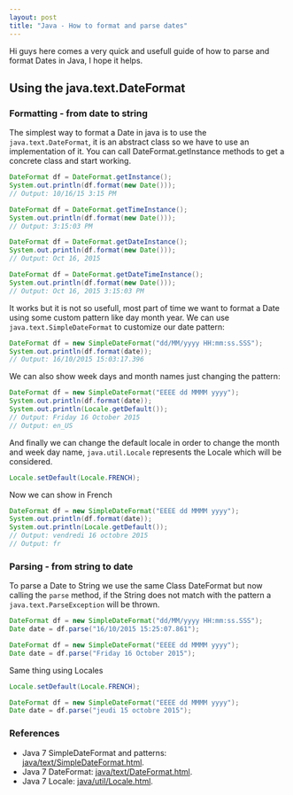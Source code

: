 ```yaml
---
layout: post
title: "Java - How to format and parse dates"
---
```


Hi guys here comes a very quick and usefull guide of how to parse and format Dates in Java, I hope it helps.

## Using the java.text.DateFormat

### Formatting - from date to string

The simplest way to format a Date in java is to use the ``java.text.DateFormat``, it is an abstract class so we have to use an implementation of it. You can call DateFormat.getInstance methods to get a concrete class and start working.

```java
DateFormat df = DateFormat.getInstance();
System.out.println(df.format(new Date()));
// Output: 10/16/15 3:15 PM
```

```java
DateFormat df = DateFormat.getTimeInstance();
System.out.println(df.format(new Date()));
// Output: 3:15:03 PM
```

```java
DateFormat df = DateFormat.getDateInstance();
System.out.println(df.format(new Date()));
// Output: Oct 16, 2015
```

```java
DateFormat df = DateFormat.getDateTimeInstance();
System.out.println(df.format(new Date()));
// Output: Oct 16, 2015 3:15:03 PM
```

It works but it is not so usefull, most part of time we want to format a Date using some custom pattern like day month year. We can use ``java.text.SimpleDateFormat`` to customize our date pattern:

```java
DateFormat df = new SimpleDateFormat("dd/MM/yyyy HH:mm:ss.SSS");
System.out.println(df.format(date));
// Output: 16/10/2015 15:03:17.396
```

We can also show week days and month names just changing the pattern:

```java
DateFormat df = new SimpleDateFormat("EEEE dd MMMM yyyy");
System.out.println(df.format(date));
System.out.println(Locale.getDefault());
// Output: Friday 16 October 2015
// Output: en_US
```

And finally we can change the default locale in order to change the month and week day name, ``java.util.Locale`` represents the Locale which will be considered. 

```java
Locale.setDefault(Locale.FRENCH);
```

Now we can show in French

```java
DateFormat df = new SimpleDateFormat("EEEE dd MMMM yyyy");
System.out.println(df.format(date));
System.out.println(Locale.getDefault());
// Output: vendredi 16 octobre 2015
// Output: fr
```

### Parsing - from string to date

To parse a Date to String we use the same Class DateFormat but now calling the ``parse`` method, if the String does not match with the pattern a ``java.text.ParseException`` will be thrown.

```java
DateFormat df = new SimpleDateFormat("dd/MM/yyyy HH:mm:ss.SSS");
Date date = df.parse("16/10/2015 15:25:07.861");
```

```java
DateFormat df = new SimpleDateFormat("EEEE dd MMMM yyyy");
Date date = df.parse("Friday 16 October 2015");
```

Same thing using Locales

```java
Locale.setDefault(Locale.FRENCH);

DateFormat df = new SimpleDateFormat("EEEE dd MMMM yyyy");
Date date = df.parse("jeudi 15 octobre 2015");
```

### References
  - Java 7 SimpleDateFormat and patterns: [java/text/SimpleDateFormat.html](http://docs.oracle.com/javase/7/docs/api/java/text/SimpleDateFormat.html).
  - Java 7 DateFormat: [java/text/DateFormat.html](http://docs.oracle.com/javase/7/docs/api/java/text/DateFormat.html).
  - Java 7 Locale: [java/util/Locale.html](http://docs.oracle.com/javase/7/docs/api/java/util/Locale.html).
